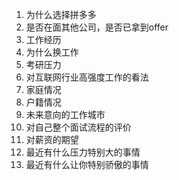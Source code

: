 1. 为什么选择拼多多
2. 是否在面其他公司，是否已拿到offer
3. 工作经历
4. 为什么换工作
5. 考研压力
6. 对互联网行业高强度工作的看法
7. 家庭情况
7. 户籍情况
8. 未来意向的工作城市
9. 对自己整个面试流程的评价
10. 对薪资的期望
11. 最近有什么压力特别大的事情
12. 最近有什么让你特别骄傲的事情